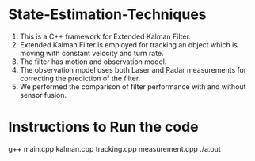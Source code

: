 # State-Estimation-Techniques
1. This is a C++ framework for Extended Kalman Filter. 
2. Extended Kalman Filter is employed for tracking an object which is moving with constant velocity and turn rate. 
3. The filter has motion and observation model. 
4. The observation model uses both Laser and Radar measurements for correcting the prediction of the filter. 
5. We performed the comparison of filter performance with and without sensor fusion. 

# Instructions to Run the code
g++ main.cpp kalman.cpp tracking.cpp measurement.cpp 
./a.out
